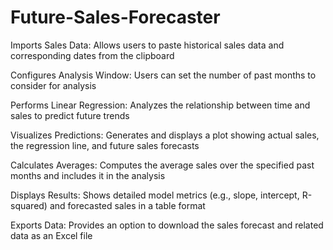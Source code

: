 # Future-Sales-Forecaster

Imports Sales Data: Allows users to paste historical sales data and corresponding dates from the clipboard

Configures Analysis Window: Users can set the number of past months to consider for analysis

Performs Linear Regression: Analyzes the relationship between time and sales to predict future trends

Visualizes Predictions: Generates and displays a plot showing actual sales, the regression line, and future sales forecasts

Calculates Averages: Computes the average sales over the specified past months and includes it in the analysis

Displays Results: Shows detailed model metrics (e.g., slope, intercept, R-squared) and forecasted sales in a table format

Exports Data: Provides an option to download the sales forecast and related data as an Excel file
